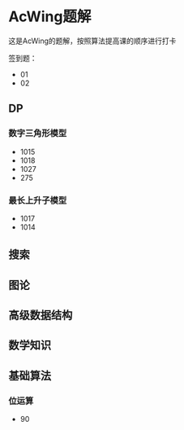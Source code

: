 # AcWing题解

这是AcWing的题解，按照算法提高课的顺序进行打卡

签到题：

* 01
* 02

## DP

### 数字三角形模型

* 1015
* 1018
* 1027
* 275

### 最长上升子模型

* 1017
* 1014

## 搜索

## 图论

## 高级数据结构

## 数学知识

## 基础算法

### 位运算

* 90